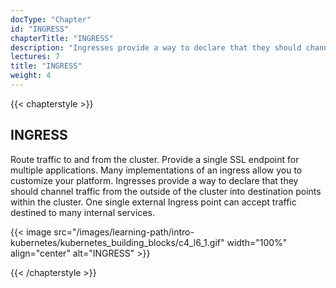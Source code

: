 ```yaml
---
docType: "Chapter"
id: "INGRESS"
chapterTitle: "INGRESS"
description: "Ingresses provide a way to declare that they should channel traffic from the outside of the cluster into destination points within the cluster. One single external Ingress point can accept traffic destined to many internal services."
lectures: 7
title: "INGRESS"
weight: 4
---
```

{{< chapterstyle >}}

<h2 class="chapter-sub-heading">INGRESS</h2>

Route traffic to and from the cluster. Provide a single SSL endpoint for multiple applications. Many implementations of an ingress allow you to customize your platform. Ingresses provide a way to declare that they should channel traffic from the outside of the cluster into destination points within the cluster. One single external Ingress point can accept traffic destined to many internal services.

{{< image src="/images/learning-path/intro-kubernetes/kubernetes_building_blocks/c4_l6_1.gif" width="100%" align="center" alt="INGRESS" >}}

{{< /chapterstyle >}}